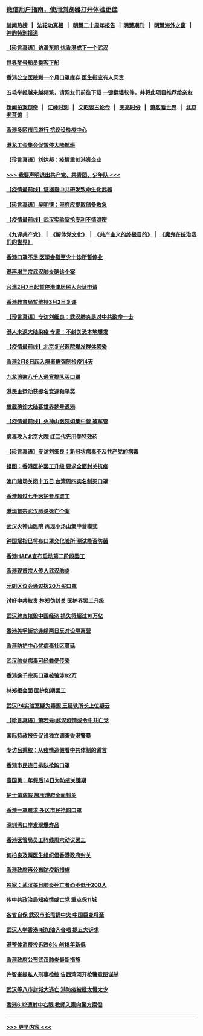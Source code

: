 ### [微信用户指南，使用浏览器打开体验更佳](https://github.com/gfw-breaker/banned-news1/blob/master/indexes/wechat-guide.md?t=0)
#### [禁闻热榜](热点新闻.md?t=0)  &nbsp;&nbsp;|&nbsp;&nbsp; [法轮功真相](https://github.com/gfw-breaker/truth/blob/master/README.md?t=0) &nbsp;&nbsp;|&nbsp;&nbsp; [明慧二十周年报告](https://github.com/gfw-breaker/mh-reports/blob/master/README.md?t=0) &nbsp;&nbsp;|&nbsp;&nbsp;[明慧期刊](https://github.com/gfw-breaker/mh-qikan) &nbsp;&nbsp;|&nbsp;&nbsp; [明慧海外之窗](https://github.com/gfw-breaker/mh-news/blob/master/README.md?t=0) &nbsp;&nbsp;|&nbsp;&nbsp; [神韵特别报道](https://github.com/gfw-breaker/mh-news/blob/master/shenyun.md?t=0)
#### [【珍言真语】访潘东凯 忧香港成下一个武汉](../pages/nsc415/n11856962.md?t=02101133) 
#### [世界梦号船员乘客下船](../pages/nsc415/n11856883.md?t=02101133) 
#### [香港公立医院剩一个月口罩库存 医生指应有人问责](../pages/nsc415/n11856875.md?t=02101133) 
#### 五毛举报越来越频繁，请网友们前往下载 [一键翻墙软件](https://github.com/gfw-breaker/ssr-accounts)，并将此项目推荐给亲友
#### [新闻拍案惊奇](https://github.com/gfw-breaker/banned-news1/blob/master/pages/link4.md) &nbsp;&nbsp;|&nbsp;&nbsp; [江峰时刻](https://github.com/gfw-breaker/banned-news1/blob/master/pages/link4.md) &nbsp;&nbsp;|&nbsp;&nbsp; [文昭谈古论今](https://github.com/gfw-breaker/banned-news1/blob/master/pages/link4.md) &nbsp;&nbsp;|&nbsp;&nbsp; [天亮时分](https://github.com/gfw-breaker/banned-news1/blob/master/pages/link4.md) &nbsp;&nbsp;|&nbsp;&nbsp; [萧茗看世界](https://github.com/gfw-breaker/banned-news1/blob/master/pages/link4.md) &nbsp;&nbsp;|&nbsp;&nbsp; [北京老茶馆](https://github.com/gfw-breaker/banned-news1/blob/master/pages/link4.md) &nbsp;&nbsp;|&nbsp;&nbsp; 
#### [香港多区市民游行 抗议设检疫中心](../pages/nsc415/n11856866.md?t=02101133) 
#### [港龙工会集会促暂停大陆航班](../pages/nsc415/n11856840.md?t=02101133) 
#### [【珍言真语】刘达邦：疫情重创港资企业](../pages/nsc415/n11854274.md?t=02101133) 
#### [>>> 我要声明退出共产党、共青团、少年队 <<<](https://github.com/begood0513/goodnews/blob/master/quit/letter.md) 
#### [【疫情最前线】证据指中共研发致命生化武器](../pages/nsc415/n11853087.md?t=02101133) 
#### [【珍言真语】吴明德：港府应提取储备救急](../pages/nsc415/n11852734.md?t=02101133) 
#### [【疫情最前线】武汉实验室抢专利不慎泄密](../pages/nsc415/n11850310.md?t=02101133) 
#### [《九评共产党》](https://github.com/begood0513/9ping.md/blob/master/README.md) &nbsp;|&nbsp; [《解体党文化》](../../../../jtdwh.md/blob/master/README.md)  &nbsp;|&nbsp; [《共产主义的终极目的》](../../../../gczydzjmd.md/blob/master/README.md) &nbsp;|&nbsp; [《魔鬼在统治我们的世界》](../../../../mgztzwmdsj.md/blob/master/README.md) 
#### [香港口罩不足 医学会指至少十诊所暂停业](../pages/nsc415/n11850301.md?t=02101133) 
#### [港再增三宗武汉肺炎确诊个案](../pages/nsc415/n11850328.md?t=02101133) 
#### [台湾2月7日起暂停港澳居民入台证申请](../pages/nsc415/n11850304.md?t=02101133) 
#### [香港教育局暂维持3月2日复课](../pages/nsc415/n11850260.md?t=02101133) 
#### [【珍言真语】专访刘细良：武汉肺炎是对中共致命一击](../pages/nsc415/n11849934.md?t=02101133) 
#### [港人未返大陆染疫 专家：不封关恐本地爆发](../pages/nsc415/n11848021.md?t=02101133) 
#### [【疫情最前线】北京复兴医院爆发群体感染](../pages/nsc415/n11847626.md?t=02101133) 
#### [香港2月8日起入境者需强制检疫14天](../pages/nsc415/n11847658.md?t=02101133) 
#### [九龙湾逾八千人通宵排队买口罩](../pages/nsc415/n11847647.md?t=02101133) 
#### [港民主运动获提名竞逐和平奖](../pages/nsc415/n11847633.md?t=02101133) 
#### [曾载确诊大陆客世界梦号返港](../pages/nsc415/n11847608.md?t=02101133) 
#### [【疫情最前线】火神山医院如集中营 被军管](../pages/nsc415/n11847524.md?t=02101133) 
#### [病毒攻入北京大院 红二代先用美特效药](../pages/nsc415/n11847427.md?t=02101133) 
#### [【珍言真语】专访刘细良：新冠状病毒不及共产党的病毒](../pages/nsc415/n11847164.md?t=02101133) 
#### [组图：香港医护罢工升级 要求全面封关抗疫](../pages/nsc415/n11844107.md?t=02101133) 
#### [澳门赌场关闭十五日 台湾周四实名制买口罩](../pages/nsc415/n11845083.md?t=02101133) 
#### [香港超过七千医护参与罢工](../pages/nsc415/n11845051.md?t=02101133) 
#### [港现首宗武汉肺炎死亡个案](../pages/nsc415/n11844998.md?t=02101133) 
#### [武汉火神山医院 再现小汤山集中营模式](../pages/nsc415/n11844763.md?t=02101133) 
#### [钟国斌指已将布口罩交化验所 测试能否防菌](../pages/nsc415/n11842783.md?t=02101133) 
#### [香港HAEA宣布启动第二阶段罢工](../pages/nsc415/n11842723.md?t=02101133) 
#### [香港现首宗人传人武汉肺炎](../pages/nsc415/n11842766.md?t=02101133) 
#### [元朗区议会通过拨20万买口罩](../pages/nsc415/n11842754.md?t=02101133) 
#### [讨好中共权贵 林郑伪封关 医护界罢工升级](../pages/nsc415/n11842359.md?t=02101133) 
#### [武汉肺炎摧毁中国经济 损失将超过16万亿](../pages/nsc415/n11839723.md?t=02101133) 
#### [香港美孚街坊连续两日反对设隔离营](../pages/nsc415/n11839962.md?t=02101133) 
#### [香港防护中心忧病毒社区蔓延](../pages/nsc415/n11839933.md?t=02101133) 
#### [武汉肺炎病毒可经粪便传染](../pages/nsc415/n11839939.md?t=02101133) 
#### [香港逾千宗买口罩被骗涉82万](../pages/nsc415/n11839914.md?t=02101133) 
#### [林郑拒会面 医护如期罢工](../pages/nsc415/n11839892.md?t=02101133) 
#### [武汉P4实验室疑为毒源 王延轶所长上位疑云](../pages/nsc415/n11835543.md?t=02101133) 
#### [【珍言真语】萧若元:武汉疫情或令中共亡党](../pages/nsc415/n11829394.md?t=02101133) 
#### [国际特赦报告促设独立调查香港警暴](../pages/nsc415/n11833845.md?t=02101133) 
#### [专访吕秉权：从疫情造假看中共体制的谎言](../pages/nsc415/n11833813.md?t=02101133) 
#### [香港市民连日排队抢购口罩](../pages/nsc415/n11833794.md?t=02101133) 
#### [袁国勇：年假后14日为防疫关键期](../pages/nsc415/n11831088.md?t=02101133) 
#### [护士请病假 施压港府全面封关](../pages/nsc415/n11831030.md?t=02101133) 
#### [香港一罩难求 多区市民抢购口罩](../pages/nsc415/n11831002.md?t=02101133) 
#### [深圳湾口岸发现爆炸品](../pages/nsc415/n11828802.md?t=02101133) 
#### [香港医管局员工阵线周六动议罢工](../pages/nsc415/n11828762.md?t=02101133) 
#### [何柏良及两医生组织倡香港政府封关](../pages/nsc415/n11828749.md?t=02101133) 
#### [香港政府再公布防疫新措施](../pages/nsc415/n11828716.md?t=02101133) 
#### [独家：武汉每日肺炎死亡者恐不低于200人](../pages/nsc415/n11828240.md?t=02101133) 
#### [传中共政治局知疫情或亡党 重点保11城](../pages/nsc415/n11828145.md?t=02101133) 
#### [各省自保 武汉市长甩锅中央 中国巨变将至](../pages/nsc415/n11828021.md?t=02101133) 
#### [武汉人学香港 喊加油齐合唱 提五大诉求](../pages/nsc415/n11827046.md?t=02101133) 
#### [港整体消费投诉跌6% 创18年新低](../pages/nsc415/n11817280.md?t=02101133) 
#### [香港政府公布武汉肺炎最新措施](../pages/nsc415/n11817152.md?t=02101133) 
#### [许智峯提私人刑事检控 告西湾河开枪警意图谋杀](../pages/nsc415/n11817132.md?t=02101133) 
#### [武汉等八市封城大逃亡 港防疫被批太慢太少](../pages/nsc415/n11817058.md?t=02101133) 
#### [香港6.12遭射中右眼 教师入禀向警方索偿](../pages/nsc415/n11814678.md?t=02101133) 

----
#### [ >>> 更早内容 <<< ](../indexes/nsc415-earlier.md)
